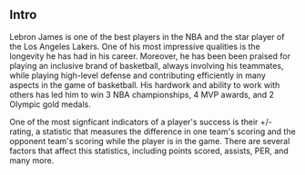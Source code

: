 <h2>Intro</h2>
<!-- <img src="https://usatftw.files.wordpress.com/2020/01/gettyimages-1196414839-e1588269700340.jpg?w=1000&h=600&crop=1" alt="Lebron James"/> -->
<p>
    Lebron James is one of the best players in the NBA and the star player of the Los Angeles Lakers. One of his most impressive qualities is the longevity he has had in his career. Moreover, he has been been praised for playing an inclusive brand of basketball, always involving his teammates, while playing high-level defense and contributing efficiently in many aspects in the game of basketball. His hardwork and ability to work with others has led him to win 3 NBA championships, 4 MVP awards, and 2 Olympic gold medals.
</p>
<p>
    One of the most signficant indicators of a player's success is their +/- rating, a statistic that measures the difference in one team's scoring and the opponent team's scoring while the player is in the game. There are several factors that affect this statistics, including points scored, assists, PER, and many more.
</p>
